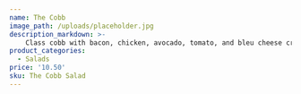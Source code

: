 ```yaml
---
name: The Cobb
image_path: /uploads/placeholder.jpg
description_markdown: >-
    Class cobb with bacon, chicken, avocado, tomato, and bleu cheese crumbles.
product_categories:
  - Salads
price: '10.50'
sku: The Cobb Salad
---
```

